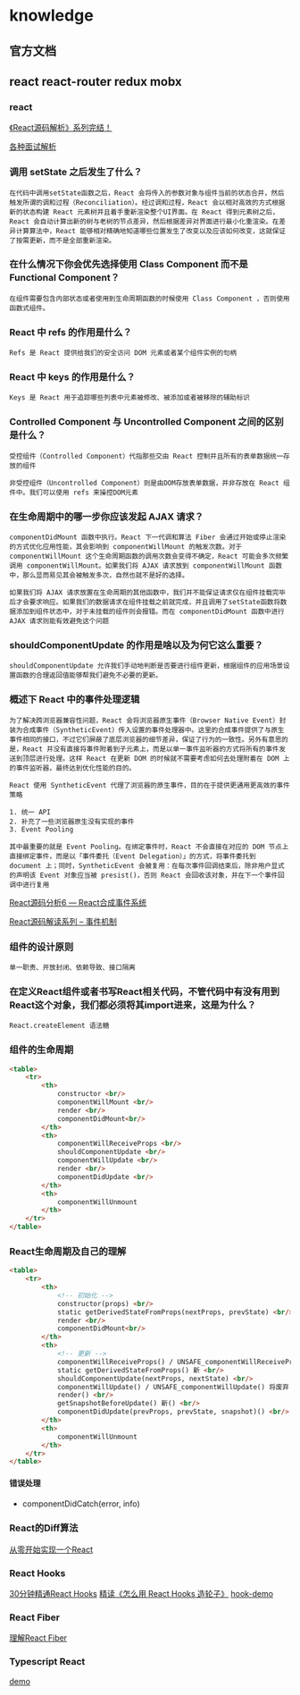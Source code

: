 # knowledge

## 官方文档

[](https://react.bootcss.com/docs/hello-world.html)

## react react-router redux mobx

### react

[《React源码解析》系列完结！](https://juejin.im/post/5a84682ef265da4e83266cc4)

[各种面试解析](https://zhuanlan.zhihu.com/p/24856035)

### 调用 setState 之后发生了什么？

    在代码中调用setState函数之后，React 会将传入的参数对象与组件当前的状态合并，然后触发所谓的调和过程（Reconciliation）。经过调和过程，React 会以相对高效的方式根据新的状态构建 React 元素树并且着手重新渲染整个UI界面。在 React 得到元素树之后，React 会自动计算出新的树与老树的节点差异，然后根据差异对界面进行最小化重渲染。在差异计算算法中，React 能够相对精确地知道哪些位置发生了改变以及应该如何改变，这就保证了按需更新，而不是全部重新渲染。

### 在什么情况下你会优先选择使用 Class Component 而不是 Functional Component？

    在组件需要包含内部状态或者使用到生命周期函数的时候使用 Class Component ，否则使用函数式组件。

### React 中 refs 的作用是什么？

    Refs 是 React 提供给我们的安全访问 DOM 元素或者某个组件实例的句柄

### React 中 keys 的作用是什么？

    Keys 是 React 用于追踪哪些列表中元素被修改、被添加或者被移除的辅助标识

### Controlled Component 与 Uncontrolled Component 之间的区别是什么？

    受控组件（Controlled Component）代指那些交由 React 控制并且所有的表单数据统一存放的组件

    非受控组件（Uncontrolled Component）则是由DOM存放表单数据，并非存放在 React 组件中。我们可以使用 refs 来操控DOM元素

### 在生命周期中的哪一步你应该发起 AJAX 请求？

    componentDidMount 函数中执行。React 下一代调和算法 Fiber 会通过开始或停止渲染的方式优化应用性能，其会影响到 componentWillMount 的触发次数。对于 componentWillMount 这个生命周期函数的调用次数会变得不确定，React 可能会多次频繁调用 componentWillMount。如果我们将 AJAX 请求放到 componentWillMount 函数中，那么显而易见其会被触发多次，自然也就不是好的选择。

    如果我们将 AJAX 请求放置在生命周期的其他函数中，我们并不能保证请求仅在组件挂载完毕后才会要求响应。如果我们的数据请求在组件挂载之前就完成，并且调用了setState函数将数据添加到组件状态中，对于未挂载的组件则会报错。而在 componentDidMount 函数中进行 AJAX 请求则能有效避免这个问题

### shouldComponentUpdate 的作用是啥以及为何它这么重要？

    shouldComponentUpdate 允许我们手动地判断是否要进行组件更新，根据组件的应用场景设置函数的合理返回值能够帮我们避免不必要的更新。

### 概述下 React 中的事件处理逻辑

    为了解决跨浏览器兼容性问题，React 会将浏览器原生事件（Browser Native Event）封装为合成事件（SyntheticEvent）传入设置的事件处理器中。这里的合成事件提供了与原生事件相同的接口，不过它们屏蔽了底层浏览器的细节差异，保证了行为的一致性。另外有意思的是，React 并没有直接将事件附着到子元素上，而是以单一事件监听器的方式将所有的事件发送到顶层进行处理。这样 React 在更新 DOM 的时候就不需要考虑如何去处理附着在 DOM 上的事件监听器，最终达到优化性能的目的。

    React 使用 SyntheticEvent 代理了浏览器的原生事件，目的在于提供更通用更高效的事件策略

    1. 统一 API
    2. 补充了一些浏览器原生没有实现的事件
    3. Event Pooling

    其中最重要的就是 Event Pooling。在绑定事件时，React 不会直接在对应的 DOM 节点上直接绑定事件，而是以「事件委托（Event Delegation）」的方式，将事件委托到 document 上；同时，SyntheticEvent 会被复用：在每次事件回调结束后，除非用户显式的声明该 Event 对象应当被 presist()，否则 React 会回收该对象，并在下一个事件回调中进行复用

[React源码分析6 — React合成事件系统](https://zhuanlan.zhihu.com/p/25883536)

[React源码解读系列 – 事件机制](http://link.zhihu.com/?target=http%3A//zhenhua-lee.github.io/react/react-event.html)

### 组件的设计原则

    单一职责、开放封闭、依赖导致、接口隔离

### 在定义React组件或者书写React相关代码，不管代码中有没有用到React这个对象，我们都必须将其import进来，这是为什么？

    React.createElement 语法糖

### 组件的生命周期

```html
<table>
    <tr>
        <th>
            constructor <br/>
            componentWillMount <br/>
            render <br/>
            componentDidMount<br/>
        </th>
        <th>
            componentWillReceiveProps <br/>
            shouldComponentUpdate <br/>
            componentWillUpdate <br/>
            render <br/>
            componentDidUpdate <br/>
        </th>
        <th>
            componentWillUnmount
        </th>
    </tr>
</table>
```

### React生命周期及自己的理解

```html
<table>
    <tr>
        <th>
            <!-- 初始化 -->
            constructor(props) <br/>
            static getDerivedStateFromProps(nextProps, prevState) <br/>
            render <br/>
            componentDidMount<br/>
        </th>
        <th>
            <!-- 更新 -->
            componentWillReceiveProps() / UNSAFE_componentWillReceiveProps() 将废弃 <br/>
            static getDerivedStateFromProps() 新 <br/>
            shouldComponentUpdate(nextProps, nextState) <br/>
            componentWillUpdate() / UNSAFE_componentWillUpdate() 将废弃 <br/>
            render() <br/>
            getSnapshotBeforeUpdate() 新() <br/>
            componentDidUpdate(prevProps, prevState, snapshot)() <br/>
        </th>
        <th>
            componentWillUnmount
        </th>
    </tr>
</table>
```

#### 错误处理

* componentDidCatch(error, info)

### React的Diff算法

[从零开始实现一个React](https://github.com/hujiulong/blog/issues/7)

### React Hooks

[30分钟精通React Hooks](https://juejin.im/post/5be3ea136fb9a049f9121014)
[精读《怎么用 React Hooks 造轮子》](https://zhuanlan.zhihu.com/p/50274018)
[hook-demo](../../study-code/react-server/src/pages/HooksTest.js)

### React Fiber

[理解React Fiber](http://www.ayqy.net/blog/dive-into-react-fiber/)

### Typescript React

[demo](../../study-code/typescipt/src/ReactTs.tsx)
